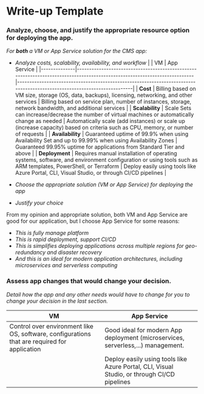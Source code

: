 # Write-up Template

### Analyze, choose, and justify the appropriate resource option for deploying the app.

_For **both** a VM or App Service solution for the CMS app:_

- _Analyze costs, scalability, availability, and workflow_
  | | VM | App Service |
  |--------------|--------------------------------------------------------------------------------------------------------------------------|-------------------------------------------------------------------------------------------------------------------------|
  | **Cost** | Billing based on VM size, storage (OS, data, backups), licensing, networking, and other services | Billing based on service plan, number of instances, storage, network bandwidth, and additional services |
  | **Scalability** | Scale Sets can increase/decrease the number of virtual machines or automatically change as needed | Automatically scale (add instances) or scale up (increase capacity) based on criteria such as CPU, memory, or number of requests |
  | **Availability** | Guaranteed uptime of 99.9% when using Availability Set and up to 99.99% when using Availability Zones | Guaranteed 99.95% uptime for applications from Standard Tier and above |
  | **Deployment** | Requires manual installation of operating systems, software, and environment configuration or using tools such as ARM templates, PowerShell, or Terraform | Deploy easily using tools like Azure Portal, CLI, Visual Studio, or through CI/CD pipelines |

- _Choose the appropriate solution (VM or App Service) for deploying the app_
- _Justify your choice_

From my opinion and appropriate solution, both VM and App Service are good for our application, but I choose App Service for some reasons:

- _This is fully manage platform_
- _This is rapid deployment, support CI/CD_
- _This is simplifies deploying applications across multiple regions for geo-redundancy and disaster recovery_
- _And this is an ideal for modern application architectures, including microservices and serverless computing_

### Assess app changes that would change your decision.

_Detail how the app and any other needs would have to change for you to change your decision in the last section._

| VM                                                                                           | App Service                                                                                 |
| -------------------------------------------------------------------------------------------- | ------------------------------------------------------------------------------------------- |
| Control over environment like OS, software, configurations that are required for application | Good ideal for modern App deployment (microservices, serverless,...) management.            |
|                                                                                              | Deploy easily using tools like Azure Portal, CLI, Visual Studio, or through CI/CD pipelines |
